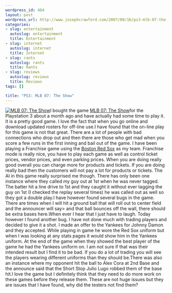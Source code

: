 ```yaml
--- 
wordpress_id: 464
layout: post
wordpress_url: http://www.josephcrawford.com/2007/09/16/ps3-mlb-07-the-show/
categories: 
- slug: entertainment
  autoslug: entertainment
  title: Entertainment
- slug: internet
  autoslug: internet
  title: Internet
- slug: rants
  autoslug: rants
  title: Rants
- slug: reviews
  autoslug: reviews
  title: Reviews
tags: []

title: "PS3: MLB 07: The Show"
---
```

[![MLB 07: The Show](http://www.josephcrawford.com/wp-content/uploads/2007/09/mlb-07-the-show.jpg)](http://www.us.playstation.com/PS3/Games/MLB_07_The_Show)I bought the game [MLB 07: The Show](http://www.us.playstation.com/PS3/Games/MLB_07_The_Show)for the Playstation 3 about a month ago and have actually had some time to play it.  It is a pretty good game.  I love the fact that when you go online and download updated rosters for off-line use.I have found that the on-line play for this game is not that great.  There are a lot of people with bad connections who drop out and then there are those who get mad when you score a few runs in the first inning and bail out of the game.  I have been playing a Franchise game using the [Boston Red Sox](http://www.redsox.com/) as my team.  Franchise mode is really nice, you have to play each game as well as control ticket prices, vendor prices, and even parking prices.  When you are doing really good overall you can charge more for products and tickets.  If you are doing really bad then the customers will not pay a lot for products or tickets.  The AI in this game really surprised me though.  There has only been one instance where they called my guy out at 1st when he was never tagged.  The batter hit a line drive to 1st and they caught it without ever tagging the guy on 1st (I checked the replay several times) he was called out as well so they got a double play.<!--more-->I have however found several bugs in the game.  There are times when I will hit a ground ball that will roll out to center field and the announcer will say> and that ball bounces off the wall, there should be extra bases here.When ever I hear that I just have to laugh.  Today however I found another bug.  I have not done much with trading players and decided to give it a shot.  I made an offer to the Yankees for Johnny Damon and they accepted.  While playing in game he wore the Red Sox uniform but when I was looking at any stats pages it would show him in the Yankees uniform.  At the end of the game when they showed the best player of the game he had the Yankees uniform on.  I am not sure if that was their intended result but I find it to be bad.  If you do a lot of trading you will see the players wearing different uniforms than they should be.There was also an instance where my opponent hit the ball to Alex Cora at 2nd Base and the announce said that the Short Stop Julio Lugo robbed them of the base hit.I love the game but I definitely think that they need to do more work on these games before they release them.  These are not huge issues but they are issues that I have found, why did the testers not find them?
